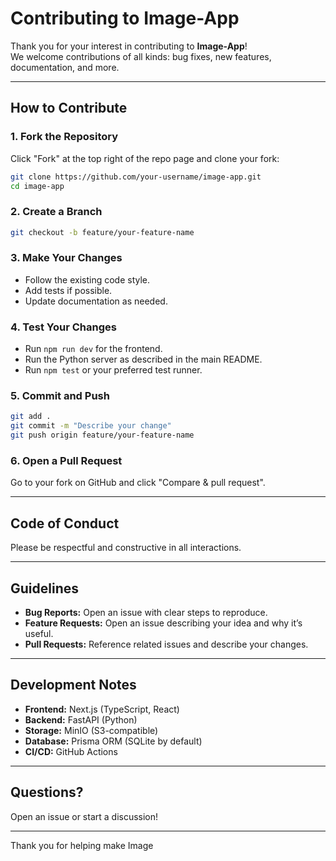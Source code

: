 # Contributing to Image-App

Thank you for your interest in contributing to **Image-App**!  
We welcome contributions of all kinds: bug fixes, new features, documentation, and more.

---

## How to Contribute

### 1. **Fork the Repository**

Click "Fork" at the top right of the repo page and clone your fork:

```sh
git clone https://github.com/your-username/image-app.git
cd image-app
```

### 2. **Create a Branch**

```sh
git checkout -b feature/your-feature-name
```

### 3. **Make Your Changes**

- Follow the existing code style.
- Add tests if possible.
- Update documentation as needed.

### 4. **Test Your Changes**

- Run `npm run dev` for the frontend.
- Run the Python server as described in the main README.
- Run `npm test` or your preferred test runner.

### 5. **Commit and Push**

```sh
git add .
git commit -m "Describe your change"
git push origin feature/your-feature-name
```

### 6. **Open a Pull Request**

Go to your fork on GitHub and click "Compare & pull request".

---

## Code of Conduct

Please be respectful and constructive in all interactions.

---

## Guidelines

- **Bug Reports:** Open an issue with clear steps to reproduce.
- **Feature Requests:** Open an issue describing your idea and why it’s useful.
- **Pull Requests:** Reference related issues and describe your changes.

---

## Development Notes

- **Frontend:** Next.js (TypeScript, React)
- **Backend:** FastAPI (Python)
- **Storage:** MinIO (S3-compatible)
- **Database:** Prisma ORM (SQLite by default)
- **CI/CD:** GitHub Actions

---

## Questions?

Open an issue or start a discussion!

---

Thank you for helping make Image